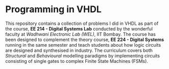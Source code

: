 # Programming in VHDL
This repository contains a collection of problems I did in VHDL as part of the course, **EE 214 - Digital Systems Lab** conducted by the wonderful faculty at _Wadhwani Electronic Lab (WEL)_, IIT Bombay. The course has been designed to complement the theory course, **EE 224 - Digital Systems** running in the same semester and teach students about how logic circuits are designed and synthesised in industry. The curriculum covers both _Structural_ and _Behavioural_ modelling paradigms by implementing circuits consisting of single gates to complex Finite State Machines (FSMs).
